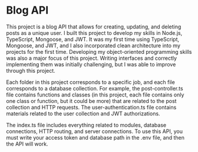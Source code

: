 # Blog API
This project is a blog API that allows for creating, updating, and deleting posts as a unique user. I built this project to develop my skills in Node.js, TypeScript, Mongoose, and JWT. It was my first time using TypeScript, Mongoose, and JWT, and I also incorporated clean architecture into my projects for the first time. Developing my object-oriented programming skills was also a major focus of this project. Writing interfaces and correctly implementing them was initially challenging, but I was able to improve through this project.


Each folder in this project corresponds to a specific job, and each file corresponds to a database collection. For example, the post-controller.ts file contains functions and classes (in this project, each file contains only one class or function, but it could be more) that are related to the post collection and HTTP requests. The user-authentication.ts file contains materials related to the user collection and JWT authorizations.


The index.ts file includes everything related to modules, database connections, HTTP routing, and server connections. To use this API, you must write your access token and database path in the .env file, and then the API will work.

